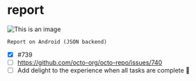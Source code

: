 # report

![This is an image](https://github.com/petrzavadski/report/image.svg)

`Report on Android (JSON backend)`
- [x] #739
- [ ] https://github.com/octo-org/octo-repo/issues/740
- [ ] Add delight to the experience when all tasks are complete :tada:
